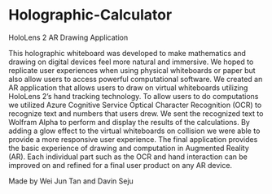 # Holographic-Calculator
HoloLens 2 AR Drawing Application

This holographic whiteboard was developed to make mathematics and drawing on digital devices feel more natural and immersive. We hoped to replicate user experiences when using physical whiteboards or paper but also allow users to access powerful computational software. We created an AR application that allows users to draw on virtual whiteboards utilizing HoloLens 2’s hand tracking technology. To allow users to do computations we utilized Azure Cognitive Service Optical Character Recognition (OCR) to recognize text and numbers that users drew. We sent the recognized text to Wolfram Alpha to perform and display the results of the calculations. By adding a glow effect to the virtual whiteboards on collision we were able to provide a more responsive user experience. The final application provides the basic experience of drawing and computation in Augmented Reality (AR). Each individual part such as the OCR and hand interaction can be improved on and refined for a final user product on any AR device.

Made by Wei Jun Tan and Davin Seju